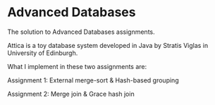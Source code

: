 # Advanced Databases
The solution to Advanced Databases assignments.

Attica is a toy database system developed in Java by Stratis Viglas in University of Edinburgh.

What I implement in these two assignments are:

Assignment 1: External merge-sort & Hash-based grouping

Assignment 2: Merge join & Grace hash join
